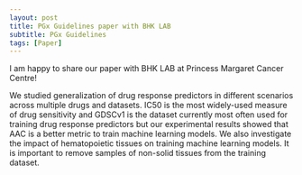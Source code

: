 ```yaml
---
layout: post
title: PGx Guidelines paper with BHK LAB
subtitle: PGx Guidelines
tags: [Paper]
---
```

I am happy to share our paper with BHK LAB at Princess Margaret Cancer Centre! 

We studied generalization of drug response predictors in different scenarios across multiple drugs and datasets. 
IC50 is the most widely-used measure of drug sensitivity and GDSCv1 is the dataset currently most often used for training drug response predictors but our experimental results showed that AAC is a better metric to train machine learning models.
We also investigate the impact of hematopoietic tissues on training machine learning models. It is important to remove samples of non-solid tissues from the training dataset. 


